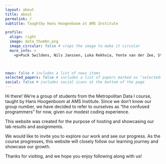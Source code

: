 ```yaml
---
layout: about
title: about
permalink: /
subtitle: Taughtby Hans Hoogenboom at AMS Institute

profile:
  align: right
  image: data_thumbn.png
  image_circular: false # crops the image to make it circular
  more_info: >
    <p>Puck Swildens, Nils Janssen, Luka Rekhvia, Yente van der Zee, Stan Huynh</p>

    

news: false # includes a list of news items
selected_papers: false # includes a list of papers marked as "selected={true}"
social: false # includes social icons at the bottom of the page
---
```


Hi there! We’re a group of students from the Metropolitan Data I course, taught by Hans Hoogenboom at AMS Institute. Since we don’t know our group number, we have decided to refer to ourselves as “the confused programmers” for now, given our modest coding experience.

This website was created for the purpose of hosting and showcasing our lab results and assignments.

We would like to invite you to explore our work and see our progress. As the course progresses, this website will closely follow our learning journey and showcase our growth.

Thanks for visiting, and we hope you enjoy following along with us!
